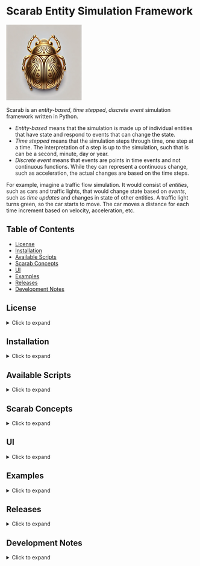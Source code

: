 # Scarab Entity Simulation Framework

<img src="images/scarab.webp" width="200" height="200"></img>

Scarab is an _entity-based_, _time stepped_, _discrete event_ simulation framework written in Python.

* _Entity-based_ means that the simulation is made up of individual entities that have state and respond to events that
  can change the state.
* _Time stepped_ means that the simulation steps through time, one step at a time. The interpretation of a step is up to
  the simulation, such that is can be a second, minute, day or year.
* _Discrete event_ means that events are points in time events and not continuous functions. While they can represent a
  continuous change, such as acceleration, the actual changes are based on the time steps.

For example, imagine a traffic flow simulation. It would consist of _entities_, such as cars and traffic lights, that
would change state based on _events_, such as _time updates_ and changes in state of other entities. A traffic light
turns green, so the car starts to move. The car moves a distance for each time increment based on velocity,
acceleration, etc.

## Table of Contents
- [License](#license)
- [Installation](#installation)
- [Available Scripts](#available-scripts)
- [Scarab Concepts](#scarab-concepts)
- [UI](#ui)
- [Examples](#examples)
- [Releases](#releases)
- [Development Notes](#development-notes)

## License

<details>
<summary>Click to expand</summary>

This project is licensed under the MIT License. See the [LICENSE](LICENSE) file for details.

Scrab is a "passion project" and as such no support is provided. But if you have questions or find bugs, please let me
know.
</details>

## Installation

<details>
<summary>Click to expand</summary>

Scarab requires Python 3.7 or later to run. Additional dependencies can be found in the setup.py file.

The easiest way to install is to use `git` and `pip` and install directly from GitHub using the following command:

~~~
pip install --upgrade git+https://github.com/billdback/scarab
~~~

NOTE: it's recommended that you first create a virtual environment before installing.

### Verifying the installation

You can verify that they install works, by running the following commands:

~~~
python -m scarab.ws_event_logger
python -m scarab.simple_sim
~~~

You should see a list of commands displayed to the screen like the following:

~~~
{"event_name": "scarab.entity.created", "sim_time": 1, "entity": {"scarab_name": "basic-entity", "scarab_id": "62d6dc1d-6289-452c-bb84-79a4f36113fd", "name": "basic-entity0", "number_entities": 10, "entity_changes": 0, "scarab_conforms_to": null}}
{"event_name": "scarab.entity.created", "sim_time": 1, "entity": {"scarab_name": "basic-entity", "scarab_id": "99634958-9ac1-4a9f-b2b7-27d85c0dbea4", "name": "basic-entity1", "number_entities": 10, "entity_changes": 0, "scarab_conforms_to": null}}
{"event_name": "scarab.entity.created", "sim_time": 1, "entity": {"scarab_name": "basic-entity", "scarab_id": "375b605f-b0c3-4245-b969-20e39746f40a", "name": "basic-entity2", "number_entities": 10, "entity_changes": 0, "scarab_conforms_to": null}}
{"event_name": "scarab.entity.created", "sim_time": 1, "entity": {"scarab_name": "basic-entity", "scarab_id": "f5bd97a7-d58e-4657-878a-d919d28e23e5", "name": "basic-entity3", "number_entities": 10, "entity_changes": 0, "scarab_conforms_to": null}}
~~~

### Run an example

You can also verify the installation by running one of the examples:
</details>

## Available Scripts

<details>
<summary>Click to expand</summary>

After installing the Scarab package, the following command-line scripts are available:

<details>
<summary><strong>scarab-beehive</strong></summary>

Runs the beehive simulation with a web UI that visualizes bees warming and cooling a hive.

```
scarab-beehive [config]
```

Arguments:
- `config`: Optional path to a TOML configuration file (defaults to the bundled example.toml)

The simulation opens a web browser to display the UI at http://localhost:8888.
</details>

<details>
<summary><strong>scarab-simple-sim</strong></summary>

Runs a simple simulation with basic entities that monitor each other and generate events.

```
scarab-simple-sim [--host HOST] [--port PORT] [--steps STEPS] [--step-length STEP_LENGTH] [--entities ENTITIES]
```

Arguments:
- `--host`: WebSocket host (default: localhost)
- `--port`: WebSocket port (default: 1234)
- `--steps`: Number of simulation steps (default: 10)
- `--step-length`: Length of each step in milliseconds (default: 5)
- `--entities`: Number of entities to create (default: 10)
</details>

<details>
<summary><strong>scarab-ws-cli</strong></summary>

Provides a command-line interface for controlling simulations via WebSocket.

```
scarab-ws-cli [--host HOST] [--port PORT]
```

Arguments:
- `--host`: WebSocket host (default: localhost)
- `--port`: WebSocket port (default: 1234)

Available commands:
- `help`: Shows the help message
- `start`: Starts simulation execution
- `pause`: Pauses simulation execution
- `resume`: Resumes simulation execution
- `shutdown`: Shuts down the simulation
- `exit`: Exits the CLI
</details>

<details>
<summary><strong>scarab-ws-event-logger</strong></summary>

Connects to a simulation's WebSocket server and logs all events to the console.

```
scarab-ws-event-logger [--host HOST] [--port PORT]
```

Arguments:
- `--host`: WebSocket host (default: localhost)
- `--port`: WebSocket port (default: 1234)
</details>
</details>

## Scarab Concepts

<details>
<summary>Click to expand</summary>

<details>
<summary><strong>Simulation</strong></summary>

A simulation is a container for entities. It manages the lifecycle of entities as well as the routing of events
and messages between entities.

~~~
with Simulation() as sim:
    # add entities
    sim.run() 
~~~
</details>

<details>
<summary><strong>Events</strong></summary>

Events are simply a message with properties that occur at a given time.

~~~
{
    "entity": {
        "scarab_name": "bee",
        "scarab_id": "5b6d9464-f3a8-4795-b730-34029cfbecf6",
        "isBuzzing": false,
        "isFlapping": false
    },
    "event_name": "scarab.entity.created",
    "sim_time": 0
}
~~~
</details>

<details>
<summary><strong>Entities</strong></summary>

Entities are individual models that contain state and respond to events in the simulation. Entities
receive events by registering handlers for events. When an event is sent in the simulation, the simulation
looks for all the handlers for that given event type and calls the appropriate handler.

Note that all handlers (and entities) are identified by strings and not class names. This design is to allow
simulations to be composed of a variety of classes that are defined on how entities and events appear to other entities.
That is, entities and events are known by their properties. For example, a car entity may represent mulitple types of
cars, but to other entities they are defined by make, model, number of wheels, etc.

The following are the handler decorators and desciptions of the handlers. Each is given as an example method signature
to show the expected parameters. Note that the names of the handlers parameters aren't rigid, though consistency
aids in reading and reusing code.

~~~
@entity_created_event_handler(entity_nane="some-entity")
handle_some_entity_created(self, entity):
~~~

Handles the notification that an entity was created. The entity is not the original class, but rather a representation
of the entity's public properties.

~~~
@entity_destroyed_event_handler(entity_nane="some-entity")
handle_some_entity_destroyed(self, entity):
~~~

Handles the notification that an entity was destroyed (removed from the simulation). The entity is not the original
object, but rather a representation of the entity's public properties.

~~~
@entity_changed_event_handler(entity_nane="some-entity")
handle_some_entity_changed(self, entity, changed_properties):
~~~

Handles the notification that an entity's properties changed. The entity is not the original object, but rather a
representation of the entity's public properties. The changed_properties is a list of the properties that changed.

~~~
@time_update_event_handler()
handle_time_update(self, new_time, previous_time):
~~~

Handles notification of time changes in the simulation. The new time is the new time in the simulation. The
previous_time is the time of the last update.

~~~
@simulation_shutdown_event_handler()
handle_simulation_shutdown(self):
~~~

Handles the notification that the simulation is shutting down.

~~~
@event_handler(event_name="some-event")
handle_event(self, event):
~~~

Defines a handler for a given event name. This handler is the default for all events and is used when a more
specific handler isn't available. Note that it is possible to write complete simulations that do not use this handler
since the specific handlers are sufficient.
</details>
</details>

## UI

<details>
<summary>Click to expand</summary>

You have a number of options for the UI. Some simulations will run and then print results, some might print results
during execution to the console. However, by default the simulation will open a websocket server and send all events
that are generated. This allows you to create a wide variety of UIs, in particular using web clients. The `beehive`
simulation has a web client that uses the websocket approach.
</details>

## Examples

<details>
<summary>Click to expand</summary>

[Beehive Simulation](./scarab/examples/beehive/README.md)
</details>

## Releases

<details>
<summary>Click to expand</summary>

Releases are planned around specific sets of functionality. In addition to the high level theme, new and
improved examples are also planned. There are no specific release dates or timelines since this is a passion project.

<details>
<summary><strong>Version 1.0 (Complete)</strong></summary>

Theme: Minimum Viable Product (MVP)

Version 1.0 provides the ability to make a stand-alone simulation with entities and events. It includes an example
simulation called beehive (see scarab.examples) that demonstrates the functionality.

Main features:

* Simulation container to hold and manage entities
* Entities with handlers and state management
* Event interest and routing
* Websocket for controllers and UIs.
* Test simulation for testing entities.
</details>

<details>
<summary><strong>Version 2.0</strong></summary>

Theme: Increased entity behavior and ease of development

The focus of version 2.0 will to increase entity behavior by allowing entities to send events and make development of
UIs easier. Some features planned include:

* Allow entities to send events. In v1 events are generated by entity state changes, but they cannot send events.
* Add support for "commands", which are messages targeted to specific entities.
* Add a JS (TS?) library for UI development. Currently, web UIs must parse and handle events from JSON.
* Additional example sim to demonstrate the new features.
* A tutorial to help users learn to use the framework.
</details>

<details>
<summary><strong>Version 3.0</strong></summary>

Theme:  Simulation completeness

The focus of version 3.0 is to add any remaining features to enable complete simulation development, including
verification and validation and testing.
</details>
</details>

## Development Notes

<details>
<summary>Click to expand</summary>

### Ignoring Duplicate Code Warnings for Build Directory

If you're using PyCharm or another JetBrains IDE and seeing duplicate code warnings for files in the `build` directory, follow these steps to ignore them:

1. Go to **File > Settings** (or **PyCharm > Preferences** on macOS)
2. Navigate to **Editor > Inspections**
3. Check the box to enable **Project Profile** (instead of using the default profile)
4. Find **General > Duplicated Code** in the list of inspections
5. Click on the **Scope** dropdown and select **Custom**
6. Click the **...** button next to the scope dropdown
7. Create a new scope by clicking the **+** button
8. Name it something like "Non-Build Files"
9. Select "Include" and set the file pattern to `file:*//*`
10. Add an exclusion by clicking the **+** button in the Exclude section
11. Set the exclusion pattern to `file:*/build//*`
12. Click **OK** to save the scope
13. Select your new "Non-Build Files" scope from the dropdown
14. Click **Apply** and **OK** to save the inspection settings

This configuration will exclude the `build` directory from duplicate code detection while still checking your actual source code.

Alternatively, you can also mark the `build` directory as "Excluded" in your project structure:

1. Right-click on the `build` directory in the Project view
2. Select **Mark Directory as > Excluded**

This will exclude the directory from indexing and inspections altogether.
</details>
